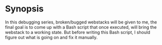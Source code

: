 # Synopsis

In this debugging series, broken/bugged webstacks will be given to me, the final goal is to come up with a Bash script that once executed, will bring the webstack to a working state. But before writing this Bash script, I should figure out what is going on and fix it manually.